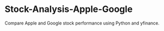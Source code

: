 # Stock-Analysis-Apple-Google
Compare Apple and Google stock performance using Python and yfinance.
